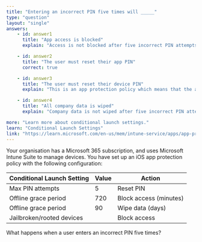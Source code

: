 ```yaml
---
title: "Entering an incorrect PIN five times will _____"
type: "question"
layout: "single"
answers:
    - id: answer1
      title: "App access is blocked"
      explain: "Access is not blocked after five incorrect PIN attempts. The policy specifies that the PIN will be reset."

    - id: answer2
      title: "The user must reset their app PIN"
      correct: true

    - id: answer3
      title: "The user must reset their device PIN"
      explain: "This is an app protection policy which means that the app PIN will be reset, not the device PIN."

    - id: answer4
      title: "All company data is wiped"
      explain: "Company data is not wiped after five incorrect PIN attempts. The policy specifies that the PIN will be reset."

more: "Learn more about conditional launch settings."
learn: "Conditional Launch Settings"
link: "https://learn.microsoft.com/en-us/mem/intune-service/apps/app-protection-policy-settings-ios#conditional-launch"
---
```

Your organisation has a Microsoft 365 subscription, and uses Microsoft Intune Suite to manage devices. You have set up an iOS app protection policy with the following configuration:

| Conditional Launch Setting    | Value | Action                    |
|-------------------------------|-------|---------------------------|
| Max PIN attempts              | 5     | Reset PIN                 |
| Offline grace period          | 720   | Block access (minutes)    |
| Offline grace period          | 90    | Wipe data (days)          |
| Jailbroken/rooted devices     |       | Block access              |

What happens when a user enters an incorrect PIN five times?

